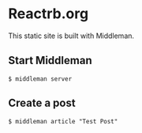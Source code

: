 # Reactrb.org

This static site is built with Middleman.

## Start Middleman
```text
$ middleman server
```

## Create a post

```text
$ middleman article "Test Post"
```
